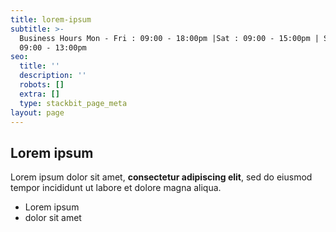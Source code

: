 ```yaml
---
title: lorem-ipsum
subtitle: >-
  Business Hours Mon - Fri : 09:00 - 18:00pm |Sat : 09:00 - 15:00pm | Sun :
  09:00 - 13:00pm
seo:
  title: ''
  description: ''
  robots: []
  extra: []
  type: stackbit_page_meta
layout: page
---
```

## Lorem ipsum

Lorem ipsum dolor sit amet, **consectetur adipiscing elit**, sed do eiusmod tempor incididunt ut labore et dolore magna aliqua.

- Lorem ipsum
- dolor sit amet